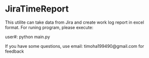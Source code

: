 # JiraTimeReport
This utilite can take data from Jira and create work log report in excel format. For runing program, please execute:
<p>user#: python main.py</p>
If you have some questions, use email: timoha199490@gmail.com for feedback


